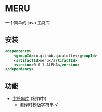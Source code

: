 # MERU

一个简单的 java 工具库

## 安装

```` xml
<dependency>
    <groupId>io.github.qaralotte</groupId>
    <artifactId>meru</artifactId>
    <version>0.0.1-ALPHA</version>
</dependency>
````

## 功能

* [字符串库](https://github.com/qaralotte/meru/tree/string) (制作中)
  * 编译时模版字符串 √
